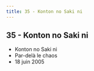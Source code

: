 ```yaml
---
title: 35 - Konton no Saki ni
---
```


35 - Konton no Saki ni
----------------------

* Konton no Saki ni
* Par-delà le chaos
* 18 juin 2005
